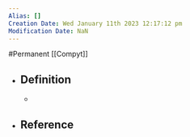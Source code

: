 ```yaml
---
Alias: []
Creation Date: Wed January 11th 2023 12:17:12 pm 
Modification Date: NaN
---
```

#Permanent [[Compyt]]

- ## Definition
	- 
- ## Reference
